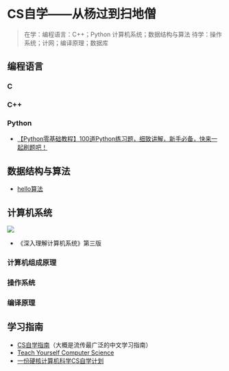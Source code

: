 # CS自学——从杨过到扫地僧
> 在学：编程语言：C++；Python
        计算机系统；数据结构与算法
        待学：操作系统；计网；编译原理；数据库

## 编程语言
### C
### C++
### Python
- [【Python零基础教程】100道Python练习题，细致讲解，新手必备，快来一起刷题吧！](https://www.bilibili.com/video/BV1is4y1q7Qo?p=1&vd_source=faf0776077e2eb91fbb8b452bbd732b0)

## 数据结构与算法
- [hello算法](https://www.hello-algo.com/)

## 计算机系统
![](https://cdn.jsdelivr.net/gh/xingziding/picodemo/img/QQ%E6%88%AA%E5%9B%BE20240807160106.jpg)
- 《深入理解计算机系统》第三版
### 计算机组成原理
### 操作系统
### 编译原理
## 学习指南
- [CS自学指南](https://csdiy.wiki/)（大概是流传最广泛的中文学习指南）
- [Teach Yourself Computer Science](https://teachyourselfcs.com/)
- [一份硬核计算机科学CS自学计划](https://github.com/spring2go/cs_study_plan)
